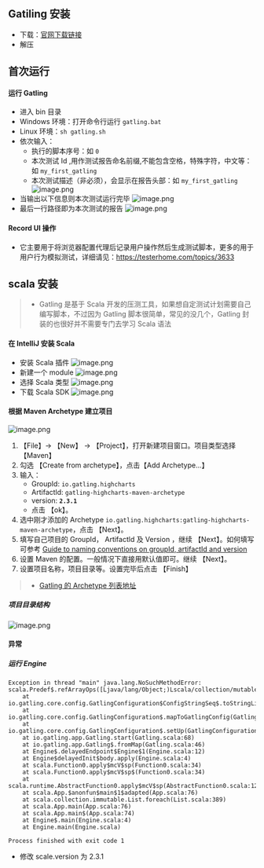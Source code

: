 ## Gatiling 安装
- 下载：[官网下载链接](https://gatling.io/#/download)
- 解压


## 首次运行
#### 运行 Gatling
- 进入 bin 目录
- Windows 环境：打开命令行运行 ```gatling.bat```
- Linux 环境：```sh gatling.sh```
- 依次输入：
    - 执行的脚本序号：如 ```0```
    - 本次测试 Id ,用作测试报告命名前缀,不能包含空格，特殊字符，中文等：如 ```my_first_gatling```
    - 本次测试描述（非必须），会显示在报告头部：如 ```my_first_gatling```
![image.png](https://upload-images.jianshu.io/upload_images/11952792-c417957334ca1def.png?imageMogr2/auto-orient/strip%7CimageView2/2/w/1240)
- 当输出以下信息则本次测试运行完毕
![image.png](https://upload-images.jianshu.io/upload_images/11952792-407514f300f156e2.png?imageMogr2/auto-orient/strip%7CimageView2/2/w/1240)
- 最后一行路径即为本次测试的报告
![image.png](https://upload-images.jianshu.io/upload_images/11952792-2f1ea04338c7c2b9.png?imageMogr2/auto-orient/strip%7CimageView2/2/w/1240)

#### Record UI 操作
- 它主要用于将浏览器配置代理后记录用户操作然后生成测试脚本，更多的用于用户行为模拟测试，详细请见：https://testerhome.com/topics/3633


## scala 安装
> - Gatling 是基于 Scala 开发的压测工具，如果想自定测试计划需要自己编写脚本，不过因为 Gatling 脚本很简单，常见的没几个，Gatling 封装的也很好并不需要专门去学习 Scala 语法

#### 在 IntelliJ 安装 Scala 
- 安装 Scala 插件
![image.png](https://upload-images.jianshu.io/upload_images/11952792-c84bc4036c458f24.png?imageMogr2/auto-orient/strip%7CimageView2/2/w/1240)
- 新建一个 module
![image.png](https://upload-images.jianshu.io/upload_images/11952792-716af9f86a64b848.png?imageMogr2/auto-orient/strip%7CimageView2/2/w/1240)
- 选择 Scala 类型
![image.png](https://upload-images.jianshu.io/upload_images/11952792-32f1ab1d1069886e.png?imageMogr2/auto-orient/strip%7CimageView2/2/w/1240)
- 下载 Scala SDK
![image.png](https://upload-images.jianshu.io/upload_images/11952792-b83ac1b455b2a3cd.png?imageMogr2/auto-orient/strip%7CimageView2/2/w/1240)

#### 根据 Maven Archetype 建立项目
![image.png](https://upload-images.jianshu.io/upload_images/11952792-a4025c509b6a8f6b.png?imageMogr2/auto-orient/strip%7CimageView2/2/w/1240)
1. 【File】-> 【New】 -> 【Project】，打开新建项目窗口。项目类型选择【Maven】
2. 勾选 【Create from archetype】，点击【Add Archetype...】
3. 输入：
    - GroupId: ```io.gatling.highcharts```
    - Artifactld: ```gatling-highcharts-maven-archetype```
    - version: **```2.3.1```**
    - 点击 【ok】。
4. 选中刚才添加的 Archetype  ```io.gatling.highcharts:gatling-highcharts-maven-archetype```，点击 【Next】。
5. 填写自己项目的 GroupId， Artifactld 及 Version ，继续 【Next】。如何填写可参考 [Guide to naming conventions on groupId, artifactId and version](https://maven.apache.org/guides/mini/guide-naming-conventions.html)
6. 设置 Maven 的配置。一般情况下直接用默认值即可。继续 【Next】。
7. 设置项目名称，项目目录等。设置完毕后点击 【Finish】

> - [Gatling 的 Archetype 列表地址](http://mvnrepository.com/artifact/io.gatling.highcharts)

##### 项目目录结构
![image.png](https://upload-images.jianshu.io/upload_images/11952792-703dcae361474fa7.png?imageMogr2/auto-orient/strip%7CimageView2/2/w/1240)



#### 异常
##### 运行 Engine
```
Exception in thread "main" java.lang.NoSuchMethodError: scala.Predef$.refArrayOps([Ljava/lang/Object;)Lscala/collection/mutable/ArrayOps;
	at io.gatling.core.config.GatlingConfiguration$ConfigStringSeq$.toStringList$extension(GatlingConfiguration.scala:44)
	at io.gatling.core.config.GatlingConfiguration$.mapToGatlingConfig(GatlingConfiguration.scala:197)
	at io.gatling.core.config.GatlingConfiguration$.setUp(GatlingConfiguration.scala:95)
	at io.gatling.app.Gatling.start(Gatling.scala:68)
	at io.gatling.app.Gatling$.fromMap(Gatling.scala:46)
	at Engine$.delayedEndpoint$Engine$1(Engine.scala:12)
	at Engine$delayedInit$body.apply(Engine.scala:4)
	at scala.Function0.apply$mcV$sp(Function0.scala:34)
	at scala.Function0.apply$mcV$sp$(Function0.scala:34)
	at scala.runtime.AbstractFunction0.apply$mcV$sp(AbstractFunction0.scala:12)
	at scala.App.$anonfun$main$1$adapted(App.scala:76)
	at scala.collection.immutable.List.foreach(List.scala:389)
	at scala.App.main(App.scala:76)
	at scala.App.main$(App.scala:74)
	at Engine$.main(Engine.scala:4)
	at Engine.main(Engine.scala)

Process finished with exit code 1
```
- 修改 scale.version 为 2.3.1